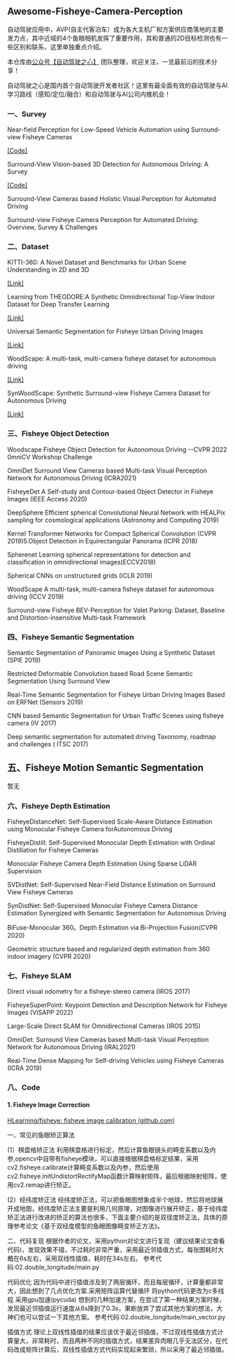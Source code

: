 ## Awesome-Fisheye-Camera-Perception



自动驾驶应用中，AVP(自主代客泊车）成为各大主机厂和方案供应商落地的主要发力点，其中近域的4个鱼眼相机发挥了重要作用，其和普通的2D目标检测也有一些区别和联系，这里单独重点介绍。



本仓库由[公众号【自动驾驶之心】](https://mp.weixin.qq.com/s?__biz=Mzg2NzUxNTU1OA==&mid=2247542481&idx=1&sn=c6d8609491a128233c3c3b91d68d22a6&chksm=ceb80b18f9cf820e789efd75947633aec9d2f1e8b58c29e5051c05a64b21ae63c244d54886a1&token=11182364&lang=zh_CN#rd) 团队整理，欢迎关注，一览最前沿的技术分享！

自动驾驶之心是国内首个自动驾驶开发者社区！这里有最全面有效的自动驾驶与AI学习路线（感知/定位/融合）和自动驾驶与AI公司内推机会！



### 一、Survey

Near-field Perception for Low-Speed Vehicle Automation using Surround-view Fisheye Cameras

[[Code]](https://youtu.be/ae8bCOF77uY)

Surround-View Vision-based 3D Detection for Autonomous Driving: A Survey

[[Code]](https://github.com/ApoorvRoboticist/VisionBEVDetectionSurvey)

Surround-View Cameras based Holistic Visual Perception for Automated Driving

Surround-view Fisheye Camera Perception for Automated Driving: Overview, Survey & Challenges

### 二、Dataset

KITTI-360: A Novel Dataset and Benchmarks for Urban Scene Understanding in 2D and 3D

[[Link]](https://www.cvlibs.net/datasets/kitti-360)

Learning from THEODORE:A Synthetic Omnidirectional Top-View Indoor Dataset for Deep Transfer Learning

[[Link]](https://www.tu-chemnitz.de/etit/dst/forschung/comp_vision/datasets/theodore/)

Universal Semantic Segmentation for Fisheye Urban Driving Images

[[Link]](https://github.com/Yaozhuwa/FisheyeSeg)

WoodScape: A multi-task, multi-camera fisheye dataset for autonomous driving

[[Link]](https://github.com/valeoai/WoodScape)

SynWoodScape: Synthetic Surround-view Fisheye Camera Dataset for Autonomous Driving

[[Link]](https://woodscape.valeo.com/)

### 三、Fisheye Object Detection

Woodscape Fisheye Object Detection for Autonomous Driving --CVPR 2022 0mniCV Workshop Challenge

OmniDet Surround View Cameras based Multi-task Visual Perception Network for Autonomous Driving (ICRA2021)

FisheyeDet A Self-study and Contour-based Object Detector in Fisheye Images (IEEE Access 2020)

DeepSphere Efficient spherical Convolutional Neural Network with HEALPix sampling for cosmological applications (Astronomy and Computing 2019)

Kernel Transformer Networks for Compact Spherical Convolution (CVPR 2019)5.Object Detection in Equirectangular Panorama (ICPR 2018)

Spherenet Learning spherical representations for detection and classification in omnidirectional images(ECCV2018)

Spherical CNNs on unstructured grids (ICLR 2019)

WoodScape A multi-task, multi-camera fisheye dataset for autonomous driving (ICCV 2019)

Surround-view Fisheye BEV-Perception for Valet Parking: Dataset, Baseline and Distortion-insensitive Multi-task Framework

### 四、Fisheye Semantic Segmentation

Semantic Segmentation of Panoramic Images Using a Synthetic Dataset (SPIE 2019)

Restricted Deformable Convolution based Road Scene Semantic Segmentation Using Surround View

Real-Time Semantic Segmentation for Fisheye Urban Driving Images Based on ERFNet (Sensors 2019)

CNN based Semantic Segmentation for Urban Traffic Scenes using fisheye camera (IV 2017)

Deep semantic segmentation for automated driving Taxonomy, roadmap and challenges ( ITSC 2017)

## 五、Fisheye Motion Semantic Segmentation

暂无

### 六、Fisheye Depth Estimation

FisheyeDistanceNet: Self-Supervised Scale-Aware Distance Estimation using Monocular Fisheye Camera forAutonomous Driving

FisheyeDistill: Self-Supervised Monocular Depth Estimation with Ordinal Distillation for Fisheye Cameras

Monocular Fisheye Camera Depth Estimation Using Sparse LiDAR Supervision

SVDistNet: Self-Supervised Near-Field Distance Estimation on Surround View Fisheye Cameras

SynDistNet: Self-Supervised Monocular Fisheye Camera Distance Estimation Synergized with Semantic Segmentation for Autonomous Driving

BiFuse-Monocular 360。Depth Estimation via Bi-Projection Fusion(CVPR 2020)

Geometric structure based and regularized depth estimation from 360 indoor imagery (CVPR 2020)

### 七、Fisheye SLAM

Direct visual odometry for a fisheye-stereo camera (IROS 2017)

FisheyeSuperPoint: Keypoint Detection and Description Network for Fisheye Images (VISAPP 2022)

Large-Scale Direct SLAM for Omnidirectional Cameras (IROS 2015)

OmniDet: Surround View Cameras based Multi-task Visual Perception Network for Autonomous Driving (IRAL2021)

Real-Time Dense Mapping for Self-driving Vehicles using Fisheye Cameras (ICRA 2019)

### 八、Code

#### 1. Fisheye Image Correction

[HLearning/fisheye: fisheye image calibration (github.com)](https://github.com/HLearning/fisheye)

一、常见的鱼眼矫正算法

(1）棋盘格矫正法
利用棋盘格进行标定，然后计算鱼眼镜头的畸变系数以及内参,opencv中自带有fisheye模块，可以直接根据棋盘格标定结果，采用cv2.fisheye.calibrate计算畸变系数以及内参，然后使用cv2.fisheye.initUndistortRectifyMap函数计算映射矩阵，最后根据映射矩阵，使用cv2.remap进行矫正。

(2）经纬度矫正法
经纬度矫正法，可以把鱼眼图想象成半个地球，然后将地球展开成地图，经纬度矫正法主要是利用几何原理，对图像进行展开矫正，基于经纬度矫正法进行改进的矫正的算法也很多，下面主要介绍的是双径度矫正法，具体的原理参考论文《基于双经度模型的鱼眼图像畸变矫正方法》。

二、代码复现
根据作者的论文，采用python对论文进行复现（建议结果论文查看代码)，发现效果不错，不过耗时非常严重，采用最近邻插值方式，每张图耗时大概在6s左右，采用双线性插值，耗时在34s左右。
参考代码:02.double_longitude/main.py

代码优化
因为代码中进行插值涉及到了两层循环，而且每层循环，计算量都非常大，因此想到了几点优化方案.采用矩阵运算代替循环
将python代码更改为c多线程
采用gpu加速(pycuda)
想到的几种加速方案，在尝试了第一种结果方案时候，发现最近邻插值运行速度从6s降到了0.3s，果断放弃了尝试其他方案的想法，大神们也可以尝试一下其他方案。
参考代码:02.double_longitude/main_vector.py

插值方式
理论上双线性插值的结果应该优于最近邻插值，不过双线性插值方式计算量大，非常耗时，而且两种不同的插值方式，结果差异肉眼几乎无法区分，在代码改成矩阵计算后，双线性插值方式代码实现起来繁琐，所以采用了最近邻插值。



